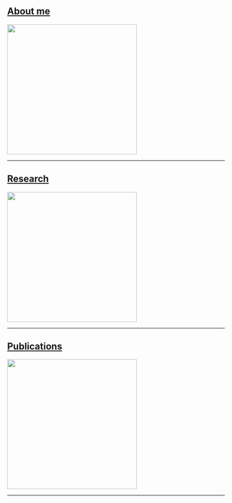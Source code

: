 ## [About me](/pages/about_me.md)


<img src="images/cassata.jpeg?raw=true" width="300"/>

---

## [Research](/pages/research.md)


<img src="images/cassata.jpeg?raw=true" width="300"/>

---

## [Publications](/pages/publications.md)


<img src="images/cassata.jpeg?raw=true" width="300"/>


---




